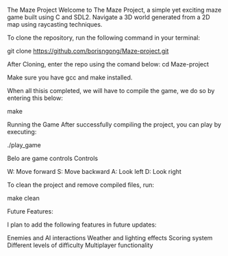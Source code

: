 The Maze Project
Welcome to The Maze Project, a simple yet exciting maze game built using C and
SDL2. Navigate a 3D world generated from a 2D map using raycasting techniques.

To clone the repository, run the following command in your terminal:

git clone https://github.com/borisngong/Maze-project.git

After Cloning, enter the repo using the comand below:
cd Maze-project

Make sure you have gcc and make installed.

When all thisis completed, we will have to compile the game, we do so
by entering this below:

make

Running the Game
After successfully compiling the project, you can play by executing:

./play_game


Belo are game controls Controls

W: Move forward
S: Move backward
A: Look left
D: Look right



To clean the project and remove compiled files, run:

make clean

Future Features:

I plan to add the following features in future updates:

Enemies and AI interactions
Weather and lighting effects
Scoring system
Different levels of difficulty
Multiplayer functionality
